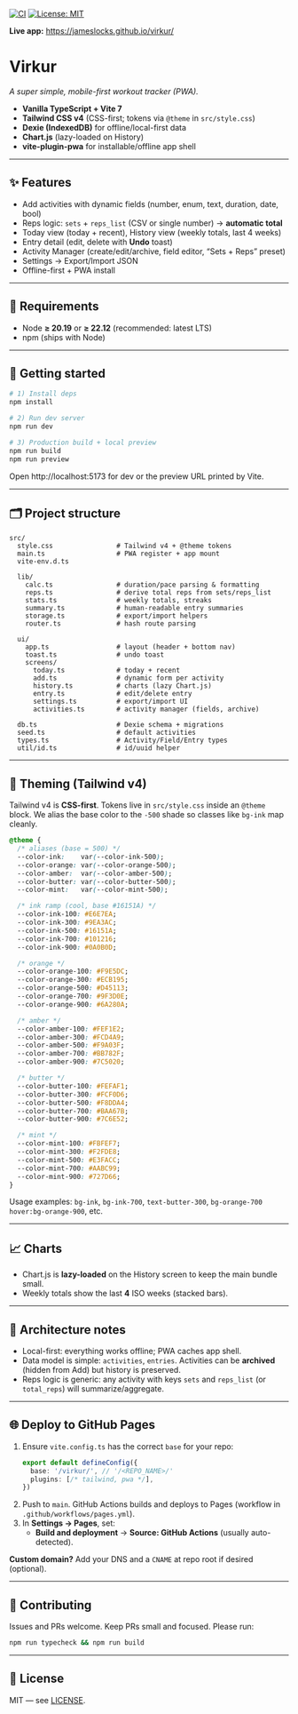 [![CI](https://github.com/jameslocks/virkur/actions/workflows/pages.yml/badge.svg)](https://github.com/jameslocks/virkur/actions/workflows/pages.yml)
[![License: MIT](https://img.shields.io/badge/License-MIT-yellow.svg)](LICENSE)

**Live app:** https://jameslocks.github.io/virkur/

# Virkur

_A super simple, mobile-first workout tracker (PWA)._

- **Vanilla TypeScript + Vite 7**
- **Tailwind CSS v4** (CSS-first; tokens via `@theme` in `src/style.css`)
- **Dexie (IndexedDB)** for offline/local-first data
- **Chart.js** (lazy-loaded on History)
- **vite-plugin-pwa** for installable/offline app shell

---

## ✨ Features

- Add activities with dynamic fields (number, enum, text, duration, date, bool)
- Reps logic: `sets` + `reps_list` (CSV or single number) → **automatic total**
- Today view (today + recent), History view (weekly totals, last 4 weeks)
- Entry detail (edit, delete with **Undo** toast)
- Activity Manager (create/edit/archive, field editor, “Sets + Reps” preset)
- Settings → Export/Import JSON
- Offline-first + PWA install

---

## 🧰 Requirements

- Node **≥ 20.19** or **≥ 22.12** (recommended: latest LTS)
- npm (ships with Node)

---

## 🚀 Getting started

```bash
# 1) Install deps
npm install

# 2) Run dev server
npm run dev

# 3) Production build + local preview
npm run build
npm run preview
```

Open http://localhost:5173 for dev or the preview URL printed by Vite.

---

## 🗂 Project structure

```
src/
  style.css                # Tailwind v4 + @theme tokens
  main.ts                  # PWA register + app mount
  vite-env.d.ts

  lib/
    calc.ts                # duration/pace parsing & formatting
    reps.ts                # derive total reps from sets/reps_list
    stats.ts               # weekly totals, streaks
    summary.ts             # human-readable entry summaries
    storage.ts             # export/import helpers
    router.ts              # hash route parsing

  ui/
    app.ts                 # layout (header + bottom nav)
    toast.ts               # undo toast
    screens/
      today.ts             # today + recent
      add.ts               # dynamic form per activity
      history.ts           # charts (lazy Chart.js)
      entry.ts             # edit/delete entry
      settings.ts          # export/import UI
      activities.ts        # activity manager (fields, archive)

  db.ts                    # Dexie schema + migrations
  seed.ts                  # default activities
  types.ts                 # Activity/Field/Entry types
  util/id.ts               # id/uuid helper
```

---

## 🎨 Theming (Tailwind v4)

Tailwind v4 is **CSS-first**. Tokens live in `src/style.css` inside an `@theme` block. We alias the base color to the `-500` shade so classes like `bg-ink` map cleanly.

```css
@theme {
  /* aliases (base = 500) */
  --color-ink:    var(--color-ink-500);
  --color-orange: var(--color-orange-500);
  --color-amber:  var(--color-amber-500);
  --color-butter: var(--color-butter-500);
  --color-mint:   var(--color-mint-500);

  /* ink ramp (cool, base #16151A) */
  --color-ink-100: #E6E7EA;
  --color-ink-300: #9EA3AC;
  --color-ink-500: #16151A;
  --color-ink-700: #101216;
  --color-ink-900: #0A0B0D;

  /* orange */
  --color-orange-100: #F9E5DC;
  --color-orange-300: #ECB195;
  --color-orange-500: #D45113;
  --color-orange-700: #9F3D0E;
  --color-orange-900: #6A280A;

  /* amber */
  --color-amber-100: #FEF1E2;
  --color-amber-300: #FCD4A9;
  --color-amber-500: #F9A03F;
  --color-amber-700: #BB782F;
  --color-amber-900: #7C5020;

  /* butter */
  --color-butter-100: #FEFAF1;
  --color-butter-300: #FCF0D6;
  --color-butter-500: #F8DDA4;
  --color-butter-700: #BAA67B;
  --color-butter-900: #7C6E52;

  /* mint */
  --color-mint-100: #FBFEF7;
  --color-mint-300: #F2FDE8;
  --color-mint-500: #E3FACC;
  --color-mint-700: #AABC99;
  --color-mint-900: #727D66;
}
```

Usage examples: `bg-ink`, `bg-ink-700`, `text-butter-300`, `bg-orange-700 hover:bg-orange-900`, etc.

---

## 📈 Charts

- Chart.js is **lazy-loaded** on the History screen to keep the main bundle small.
- Weekly totals show the last **4** ISO weeks (stacked bars).

---

## 🧱 Architecture notes

- Local-first: everything works offline; PWA caches app shell.
- Data model is simple: `activities`, `entries`. Activities can be **archived** (hidden from Add) but history is preserved.
- Reps logic is generic: any activity with keys `sets` and `reps_list` (or `total_reps`) will summarize/aggregate.

---

## 🌐 Deploy to GitHub Pages

1. Ensure `vite.config.ts` has the correct `base` for your repo:
   ```ts
   export default defineConfig({
     base: '/virkur/', // '/<REPO_NAME>/'
     plugins: [/* tailwind, pwa */],
   })
   ```
2. Push to `main`. GitHub Actions builds and deploys to Pages (workflow in `.github/workflows/pages.yml`).
3. In **Settings → Pages**, set:
   - **Build and deployment** → **Source: GitHub Actions** (usually auto-detected).

**Custom domain?** Add your DNS and a `CNAME` at repo root if desired (optional).

---

## 🤝 Contributing

Issues and PRs welcome. Keep PRs small and focused. Please run:

```bash
npm run typecheck && npm run build
```

---

## 📜 License

MIT — see [LICENSE](./LICENSE).
